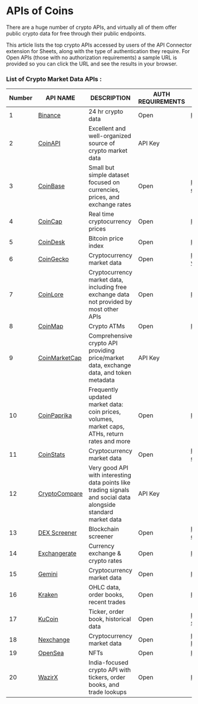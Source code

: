 # APIs of Coins

There are a huge number of crypto APIs, and virtually all of them offer public crypto data for free through their public endpoints.

This article lists the top crypto APIs accessed by users of the API Connector extension for Sheets, along with the type of authentication they require. For Open APIs (those with no authorization requirements) a sample URL is provided so you can click the URL and see the results in your browser.

### List of Crypto Market Data APIs :

**Number**|**API NAME**| **DESCRIPTION** |**AUTH REQUIREMENTS**   |**SAMPLE URL**|
|---|---|--- |---|---|
|1|[Binance](https://binance-docs.github.io/apidocs/spot/en/#introduction)| 24 hr crypto data  | Open | https://data.binance.com/api/v3/ticker/24hr |
|2|[CoinAPI](https://mixedanalytics.com/knowledge-base/import-coinapi-data-google-sheets/)|Excellent and well-organized source of crypto market data|	API Key| |
|3|[CoinBase](https://mixedanalytics.com/knowledge-base/import-coinbase-data-to-google-sheets/)|	Small but simple dataset focused on currencies, prices, and exchange rates |Open |https://api.coinbase.com/v2/exchange-rates?currency=BTC||
|4|[CoinCap](https://docs.coincap.io/)|	Real time cryptocurrency prices|Open|	https://api.coincap.io/v2/assets|
|5|[CoinDesk](http://www.coindesk.com/api/)|	Bitcoin price index|	Open|	https://api.coindesk.com/v1/bpi/currentprice.json|
|6|[CoinGecko](https://www.coingecko.com/en/api/documentation)|	Cryptocurrency market data|	Open|	https://api.coingecko.com/api/v3/coins/markets?vs_currency=usd|
|7|[CoinLore](https://www.coinlore.com/cryptocurrency-data-api)|	Cryptocurrency market data, including free exchange data not provided by most other APIs|	Open|	https://api.coinlore.net/api/tickers/|
|8|	[CoinMap](https://coinmap.org/api/)|	Crypto ATMs|	Open	|https://coinmap.org/api/v1/venues/|
|9	|[CoinMarketCap](https://mixedanalytics.com/knowledge-base/import-coinmarketcap-data-to-google-sheets/)|	Comprehensive crypto API providing price/market data, exchange data, and token metadata|	API Key|	
|10|[CoinPaprika](https://api.coinpaprika.com/)	|Frequently updated market data: coin prices, volumes, market caps, ATHs, return rates and more|	Open	|https://api.coinpaprika.com/v1/tickers|
|11|[CoinStats](https://documenter.getpostman.com/view/5734027/RzZ6Hzr3)|	Cryptocurrency market data	|Open|	https://api.coinstats.app/public/v1/markets?coinId=bitcoin|
|12|[CryptoCompare](https://mixedanalytics.com/knowledge-base/import-cryptocompare-data-to-google-sheets/)|	Very good API with interesting data points like trading signals and social data alongside standard market data|	API Key|	|
|13|[DEX Screener](https://docs.dexscreener.com/api/reference)|	Blockchain screener|	Open|	https://api.dexscreener.com/latest/dex/search?q=WBNB%20USDC|
|14|[Exchangerate](https://exchangerate.host/#/#docs)|	Currency exchange & crypto rates|	Open|	https://api.exchangerate.host/latest|
|15|[Gemini](https://docs.gemini.com/rest-api/)|	Cryptocurrency market data|	Open|	https://api.gemini.com/v2/ticker/btcusd|
|16|[Kraken](https://mixedanalytics.com/knowledge-base/import-kraken-data-to-google-sheets/)|	OHLC data, order books, recent trades|	Open|	https://api.kraken.com/0/public/Trades?pair=ltcusd|
|17|[KuCoin](https://mixedanalytics.com/knowledge-base/import-kucoin-data-to-google-sheets/)|	Ticker, order book, historical data|	Open|	https://api.kucoin.com/api/v1/market/stats?symbol=BTC-USDT|
|18|[Nexchange](https://nexchange2.docs.apiary.io/)|	Cryptocurrency market data|	Open|	https://api.n.exchange/en/api/v1/price/btcusd/history/?hours=0.1&data_points=3&market_code=nex|
|19|[OpenSea](https://docs.opensea.io/reference/api-overview)|	NFTs|	Open|	https://api.opensea.io/api/v1/assets?format=json|
|20|[WazirX](https://mixedanalytics.com/knowledge-base/import-wazirx-data-to-google-sheets/)|	India-focused crypto API with tickers, order books, and trade lookups|	Open|	https://api.wazirx.com/sapi/v1/tickers/24hr|

